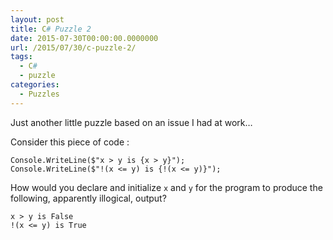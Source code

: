 ```yaml
---
layout: post
title: C# Puzzle 2
date: 2015-07-30T00:00:00.0000000
url: /2015/07/30/c-puzzle-2/
tags:
  - C#
  - puzzle
categories:
  - Puzzles
---
```



Just another little puzzle based on an issue I had at work…

Consider this piece of code :

```
Console.WriteLine($"x > y is {x > y}");
Console.WriteLine($"!(x <= y) is {!(x <= y)}");
```

How would you declare and initialize `x` and `y` for the program to produce the following, apparently illogical, output?

```
x > y is False
!(x <= y) is True
```


